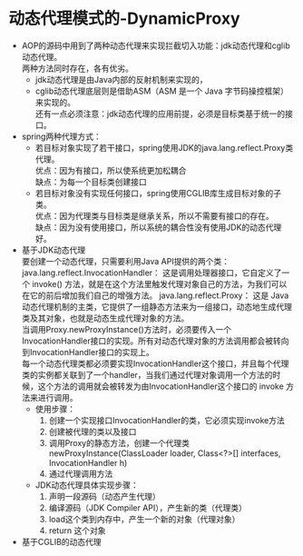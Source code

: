 # 动态代理模式的-DynamicProxy
* AOP的源码中用到了两种动态代理来实现拦截切入功能：jdk动态代理和cglib动态代理。  
两种方法同时存在，各有优劣。  
  * jdk动态代理是由Java内部的反射机制来实现的，  
  * cglib动态代理底层则是借助ASM（ASM 是一个 Java 字节码操控框架）来实现的。  
    还有一点必须注意：jdk动态代理的应用前提，必须是目标类基于统一的接口。  
* spring两种代理方式：  
  * 若目标对象实现了若干接口，spring使用JDK的java.lang.reflect.Proxy类代理。   
    优点：因为有接口，所以使系统更加松耦合   
    缺点：为每一个目标类创建接口  
  * 若目标对象没有实现任何接口，spring使用CGLIB库生成目标对象的子类。   
    优点：因为代理类与目标类是继承关系，所以不需要有接口的存在。   
    缺点：因为没有使用接口，所以系统的耦合性没有使用JDK的动态代理好。  
* 基于JDK动态代理  
要创建一个动态代理，只需要利用Java API提供的两个类：  
java.lang.reflect.InvocationHandler： 这是调用处理器接口，它自定义了一个 invoke() 方法，就是在这个方法里触发代理对象自己的方法，为我们可以在它的前后增加我们自己的增强方法。
java.lang.reflect.Proxy： 这是 Java 动态代理机制的主类，它提供了一组静态方法来为一组接口，动态地生成代理类及其对象，也就是动态生成代理对象的方法。  
当调用Proxy.newProxyInstance()方法时，必须要传入一个InvocationHandler接口的实现。所有对动态代理对象的方法调用都会被转向到InvocationHandler接口的实现上。  
每一个动态代理类都必须要实现InvocationHandler这个接口，并且每个代理类的实例都关联到了一个handler，当我们通过代理对象调用一个方法的时候，这个方法的调用就会被转发为由InvocationHandler这个接口的 invoke 方法来进行调用。
  * 使用步骤：  
    1. 创建一个实现接口InvocationHandler的类，它必须实现invoke方法  
    2. 创建被代理的类以及接口
    3. 调用Proxy的静态方法，创建一个代理类  
       newProxyInstance(ClassLoader loader,
                        Class<?>[] interfaces,
                        InvocationHandler h)  
    4. 通过代理调用方法
  * JDK动态代理具体实现步骤：  
    1. 声明一段源码（动态产生代理）
    2. 编译源码（JDK Compiler API），产生新的类（代理类）
    3. load这个类到内存中，产生一个新的对象（代理对象）
    4. return 这个对象
* 基于CGLIB的动态代理
